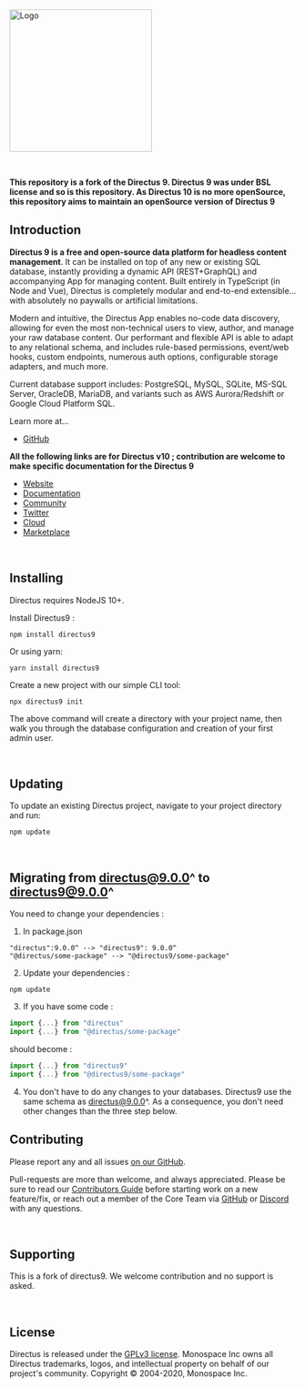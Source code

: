 <p>&nbsp;</p>

<a href="https://directus.io" target="_blank" rel="noopener noreferrer"><img width="250" alt="Logo" src="https://user-images.githubusercontent.com/9141017/88821768-0dc99800-d191-11ea-8c66-09c55ab451a2.png"></a>

<p>&nbsp;</p>

**This repository is a fork of the Directus 9. Directus 9 was under BSL license and so is this repository. As Directus 10 is no more openSource, this repository aims to maintain an openSource version of Directus 9**


## Introduction


**Directus 9 is a free and open-source data platform for headless content management**. It can be installed on top of any
new or existing SQL database, instantly providing a dynamic API (REST+GraphQL) and accompanying App for managing
content. Built entirely in TypeScript (in Node and Vue), Directus is completely modular and end-to-end extensible...
with absolutely no paywalls or artificial limitations.

Modern and intuitive, the Directus App enables no-code data discovery, allowing for even the most non-technical users to
view, author, and manage your raw database content. Our performant and flexible API is able to adapt to any relational
schema, and includes rule-based permissions, event/web hooks, custom endpoints, numerous auth options, configurable
storage adapters, and much more.

Current database support includes: PostgreSQL, MySQL, SQLite, MS-SQL Server, OracleDB, MariaDB, and variants such as AWS
Aurora/Redshift or Google Cloud Platform SQL.

Learn more at...


- [GitHub](https://github.com/directus9/directus9)

**All the following links are for Directus v10 ; contribution are welcome to make specific documentation for the Directus 9**

- [Website](https://directus.io/)
- [Documentation](https://docs.directus.io/)
- [Community](https://directus.chat/)
- [Twitter](https://twitter.com/directus)
- [Cloud](https://directus.cloud/) 
- [Marketplace](https://directus.market/)

<p>&nbsp;</p>

## Installing

Directus requires NodeJS 10+. 

Install Directus9 :

```
npm install directus9
```

Or using yarn:

```
yarn install directus9
```

Create a new project with our simple CLI tool:

```
npx directus9 init
```
The above command will create a directory with your project name, then walk you through the database configuration and
creation of your first admin user.

<p>&nbsp;</p>

## Updating

To update an existing Directus project, navigate to your project directory and run:

```
npm update
```

<p>&nbsp;</p>

## Migrating from directus@9.0.0^ to directus9@9.0.0^

You need to change your dependencies :
1. In package.json
```
"directus":9.0.0^ --> "directus9": 9.0.0^
"@directus/some-package" --> "@directus9/some-package"
```

2. Update your dependencies :
```
npm update
```

3. If you have some code :

```ts
import {...} from "directus"
import {...} from "@directus/some-package"
```
should become :

```ts
import {...} from "directus9"
import {...} from "@directus9/some-package"
```

4. You don't have to do any changes to your databases.
Directus9 use the same schema as directus@9.0.0^. As a consequence, you don't need other changes than the three step below.



## Contributing

Please report any and all issues [on our GitHub](https://github.com/directus9/directus9/issues/new).

Pull-requests are more than welcome, and always appreciated. Please be sure to read our
[Contributors Guide](https://docs.directus.io/contributing/introduction/) before starting work on a new feature/fix, or
reach out a member of the Core Team via [GitHub](https://github.com/directus9/directus9/discussions) or
[Discord](https://directus.chat) with any questions.

<p>&nbsp;</p>

## Supporting

This is a fork of directus9. We welcome contribution and no support is asked.

<p>&nbsp;</p>

## License

Directus is released under the [GPLv3 license](./license). Monospace Inc owns all Directus trademarks, logos, and intellectual property on behalf of our project's community. Copyright © 2004-2020, Monospace Inc.
